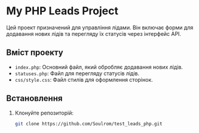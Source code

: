 # My PHP Leads Project

Цей проект призначений для управління лідами. Він включає форми для додавання нових лідів та перегляду їх статусів через інтерфейс API.

## Вміст проекту

- `index.php`: Основний файл, який обробляє додавання нових лідів.
- `statuses.php`: Файл для перегляду статусів лідів.
- `css/style.css`: Файл стилів для оформлення сторінок.

## Встановлення

1. Клонуйте репозиторій:
   ```bash
   git clone https://github.com/Soulrom/test_leads_php.git
   ```
